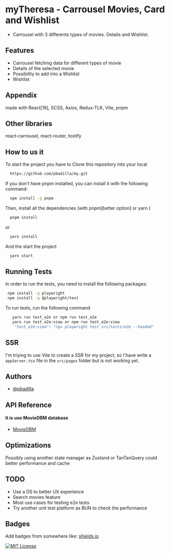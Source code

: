 
# myTheresa - Carrousel Movies, Card and Wishlist

- Carrousel with 3 differents types of movies. Details and Wishlist.

## Features

- Carrousel fetching data for different types of movie
- Details of the selected movie
- Possibility to add into a Wishlist
- Wishlist


## Appendix

made with React[18], SCSS, Axios, Redux-TLK, Vite, pnpm

## Other libraries

react-carrousel, react-router, tostify


## How to us it

To start the project you have to Clone this repository into your local

```bash
  https://github.com/pbadilla/my.git
```

If you don't have pnpm installed, you can install it with the following command:

```bash
  npm install -g pnpm
```

Then, install all the dependencies (with pnpm[better option] or yarn )

```bash
  pnpm install
```
or
```bash
  yarn install
```

And the start the project

```bash
  yarn start
```

## Running Tests

In order to run the tests, you need to install the following packages: 
 
 ```bash
  npm install -g playwright
  npm install -g @playwright/test
 ```

To run tests, run the following command

```bash
   yarn run test_e2e or npm run test_e2e
   yarn run test_e2e:view or npm run test_e2e:view
    "test_e2e:view": "npx playwright test src/tests/e2e --headed"
```

## SSR

I'm triying to use Vite to create a SSR for my project, so I'have write a `appServer.tsx` file in the `src/pages` folder but is not working yet.

## Authors

- [@pbadilla](https://www.github.com/pbadilla)


## API Reference

#### It is use MovieDBM database

- [MovieDBM](https://www.themoviedb.org/documentation/api)

## Optimizations

Possibly using another state manager as Zustand or TanTanQuery could better performance and cache

## TODO

- Use a DS to better UX experience
- Search movies feature
- Most use cases for testing e2e tests
- Try another unit test platform as BUN to check the performance

## Badges

Add badges from somewhere like: [shields.io](https://shields.io/)

[![MIT License](https://img.shields.io/badge/License-MIT-green.svg)](https://choosealicense.com/licenses/mit/)
